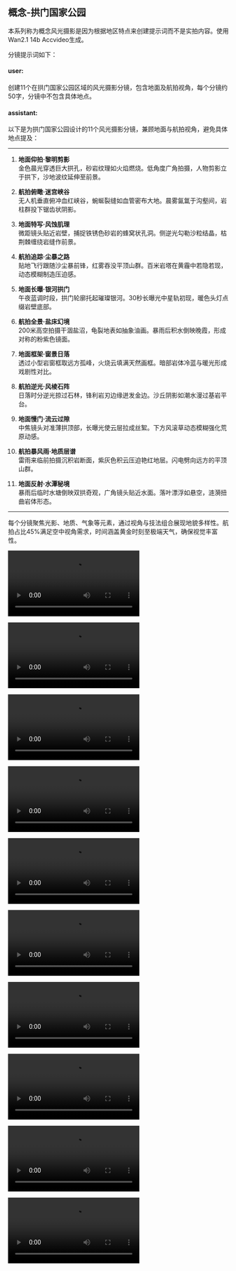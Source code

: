 ## 概念-拱门国家公园

本系列称为概念风光摄影是因为根据地区特点来创建提示词而不是实拍内容。使用Wan2.1 14b Accvideo生成。

分镜提示词如下：

#### user:

创建11个在拱门国家公园区域的风光摄影分镜，包含地面及航拍视角，每个分镜约50字，分镜中不包含具体地点。

#### assistant:

以下是为拱门国家公园设计的11个风光摄影分镜，兼顾地面与航拍视角，避免具体地点提及：

---

1. **地面仰拍·黎明剪影**  
金色晨光穿透巨大拱孔，砂岩纹理如火焰燃烧。低角度广角拍摄，人物剪影立于拱下，沙地波纹延伸至前景。

2. **航拍俯瞰·迷宫峡谷**  
无人机垂直俯冲血红峡谷，蜿蜒裂缝如血管密布大地。晨雾氤氲于沟壑间，岩柱群投下锯齿状阴影。

3. **地面特写·风蚀肌理**  
微距镜头贴近岩壁，捕捉铁锈色砂岩的蜂窝状孔洞。侧逆光勾勒沙粒结晶，枯荆棘缠绕岩缝作前景。

4. **航拍追踪·尘暴之路**  
贴地飞行跟随沙尘暴前锋，红雾吞没平顶山群。百米岩塔在黄霾中若隐若现，动态模糊制造压迫感。

5. **地面长曝·银河拱门**  
午夜蓝调时段，拱门轮廓托起璀璨银河。30秒长曝光中星轨初现，暖色头灯点缀岩壁底部。

6. **航拍全景·盐床幻境**  
200米高空拍摄干涸盐沼，龟裂地表如抽象油画。暴雨后积水倒映晚霞，形成对称的粉紫色镜面。

7. **地面框架·窗景日落**  
透过小型岩窗框取远方孤峰，火烧云填满天然画框。暗部岩体冷蓝与暖光形成戏剧性对比。

8. **航拍逆光·风棱石阵**  
日落时分逆光掠过石林，锋利岩刃边缘迸发金边。沙丘阴影如潮水漫过基岩平台。

9. **地面慢门·流云过隙**  
中焦镜头对准薄拱顶部，长曝光使云层拉成丝絮。下方风滚草动态模糊强化荒原动感。

10. **航拍暴风雨·地质层谱**  
雷雨来临前拍摄沉积岩断面，紫灰色积云压迫艳红地层。闪电劈向远方的平顶山群。

11. **地面反射·水潭秘境**  
暴雨后临时水塘倒映双拱奇观，广角镜头贴近水面。落叶漂浮如悬空，涟漪扭曲岩体形态。

---

每个分镜聚焦光影、地质、气象等元素，通过视角与技法组合展现地貌多样性。航拍占比45%满足空中视角需求，时间涵盖黄金时刻至极端天气，确保视觉丰富性。

<video src="https://github.com/Willian7004/media-blog/blob/main/files/202506/2025061702/Wan2.1_00024.mp4?raw=true" controls style="max-width: 100%;"></video>

<video src="https://github.com/Willian7004/media-blog/blob/main/files/202506/2025061702/Wan2.1_00026.mp4?raw=true" controls style="max-width: 100%;"></video>

<video src="https://github.com/Willian7004/media-blog/blob/main/files/202506/2025061702/Wan2.1_00028.mp4?raw=true" controls style="max-width: 100%;"></video>

<video src="https://github.com/Willian7004/media-blog/blob/main/files/202506/2025061702/Wan2.1_00030.mp4?raw=true" controls style="max-width: 100%;"></video>

<video src="https://github.com/Willian7004/media-blog/blob/main/files/202506/2025061702/Wan2.1_00032.mp4?raw=true" controls style="max-width: 100%;"></video>

<video src="https://github.com/Willian7004/media-blog/blob/main/files/202506/2025061702/Wan2.1_00033.mp4?raw=true" controls style="max-width: 100%;"></video>

<video src="https://github.com/Willian7004/media-blog/blob/main/files/202506/2025061702/Wan2.1_00037.mp4?raw=true" controls style="max-width: 100%;"></video>

<video src="https://github.com/Willian7004/media-blog/blob/main/files/202506/2025061702/Wan2.1_00039.mp4?raw=true" controls style="max-width: 100%;"></video>

<video src="https://github.com/Willian7004/media-blog/blob/main/files/202506/2025061702/Wan2.1_00042.mp4?raw=true" controls style="max-width: 100%;"></video>

<video src="https://github.com/Willian7004/media-blog/blob/main/files/202506/2025061702/Wan2.1_00043.mp4?raw=true" controls style="max-width: 100%;"></video>